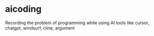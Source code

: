 # aicoding
Recording the problem of programming while using AI tools like cursor, chatgpt, windsurf, cline, argument
